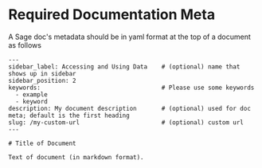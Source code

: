 
# Required Documentation Meta


A Sage doc's metadata should be in yaml format at the top of a document as follows


```text
---
sidebar_label: Accessing and Using Data    # (optional) name that shows up in sidebar
sidebar_position: 2
keywords:                                  # Please use some keywords
  - example
  - keyword
description: My document description       # (optional) used for doc meta; default is the first heading
slug: /my-custom-url                       # (optional) custom url
---

# Title of Document

Text of document (in markdown format).
```